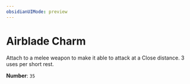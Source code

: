 ```yaml
---
obsidianUIMode: preview
---
```

# Airblade Charm

Attach to a melee weapon to make it able to attack at a Close distance. 3 uses per short rest.

**Number**: `35`
